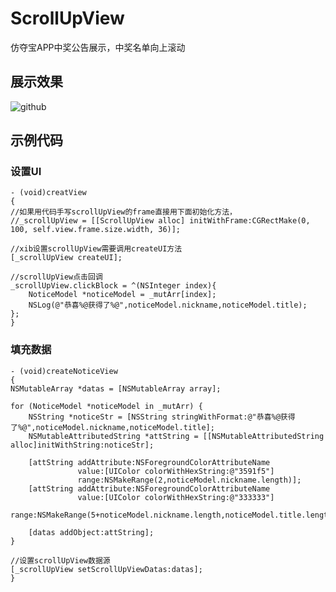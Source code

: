 # ScrollUpView
仿夺宝APP中奖公告展示，中奖名单向上滚动

## 展示效果
![github](https://github.com/lx719679895/ScrollUpView/blob/master/Untitled.gif)

## 示例代码
### 设置UI
    - (void)creatView
    {
    //如果用代码手写scrollUpView的frame直接用下面初始化方法，
    //_scrollUpView = [[ScrollUpView alloc] initWithFrame:CGRectMake(0, 100, self.view.frame.size.width, 36)];
    
    //xib设置scrollUpView需要调用createUI方法
    [_scrollUpView createUI];
    
    //scrollUpView点击回调
    _scrollUpView.clickBlock = ^(NSInteger index){
        NoticeModel *noticeModel = _mutArr[index];
        NSLog(@"恭喜%@获得了%@",noticeModel.nickname,noticeModel.title);
    };
    }

### 填充数据
    - (void)createNoticeView
    {
    NSMutableArray *datas = [NSMutableArray array];
    
    for (NoticeModel *noticeModel in _mutArr) {
        NSString *noticeStr = [NSString stringWithFormat:@"恭喜%@获得了%@",noticeModel.nickname,noticeModel.title];
        NSMutableAttributedString *attString = [[NSMutableAttributedString alloc]initWithString:noticeStr];
        
        [attString addAttribute:NSForegroundColorAttributeName 
                   value:[UIColor colorWithHexString:@"3591f5"] 
                   range:NSMakeRange(2,noticeModel.nickname.length)];
        [attString addAttribute:NSForegroundColorAttributeName 
                   value:[UIColor colorWithHexString:@"333333"] 
                   range:NSMakeRange(5+noticeModel.nickname.length,noticeModel.title.length)];
                   
        [datas addObject:attString];
    }
    
    //设置scrollUpView数据源
    [_scrollUpView setScrollUpViewDatas:datas];
    }

